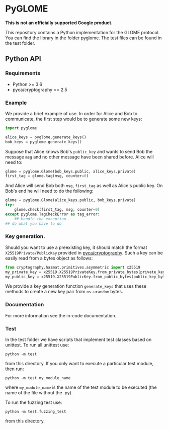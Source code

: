 # PyGLOME
**This is not an officially supported Google product.**

This repository contains a Python implementation for the GLOME
protocol. You can find the library in the folder pyglome. The test
files can be found in the test folder.

## Python API

### Requirements

-   Python >= 3.6
-   pyca/cryptography >= 2.5

### Example

We provide a brief example of use.  In order for Alice and Bob to communicate,
the first step would be to generate some new keys:

```python
import pyglome

alice_keys = pyglome.generate_keys()
bob_keys = pyglome.generate_keys()
```

Suppose that Alice knows Bob's `public_key` and wants to send Bob the message
`msg` and no other message have been shared before. Alice will need to:

```python
glome = pyglome.Glome(bob_keys.public, alice_keys.private)
first_tag = glome.tag(msg, counter=0)
```

And Alice will send Bob both `msg`, `first_tag` as well as Alice's public key.
On Bob's end he will need to do the following:

```python
glome = pyglome.Glome(alice_keys.public, bob_keys.private)
try:
    glome.check(first_tag, msg, counter=0)
except pyglome.TagCheckError as tag_error:
    ## Handle the exception.
## do what you have to do
```

### Key generation.

Should you want to use a preexisting key, it should match the format
`X25519Private/PublicKey` provided in [pyca/cryptography](https://cryptography.io/en/latest/).
Such a key can be easily read from a bytes object as follows:

```python
from cryptography.hazmat.primitives.asymmetric import x25519
my_private_key = x25519.X25519PrivateKey.from_private_bytes(private_key_bytes)
my_public_key = x25519.X25519PublicKey.from_public_bytes(public_key_bytes)
```

We provide a key generation function `generate_keys` that uses these methods to
create a new key pair from `os.urandom` bytes.

### Documentation

For more information see the in-code documentation.

### Test

In the test folder we have scripts that implement test classes based on unittest. To run all unittest use:

```
python -m test
```
from this directory. If you only want to execute a particular test module, then run:

```
python -m test.my_module_name
```

where `my_module_name` is the name of the test module to be executed (the name of the file without the .py). 

To run the fuzzing test use:
```
python -m test.fuzzing_test
```
from this directory.
